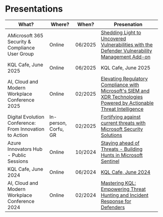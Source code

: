 # Presentations

| What? | Where? | When? | Presenation |
| --- | --- | --- | --- |
| AMicrosoft 365 Security & Compliance User Group | Online | 06/2025 | [Shedding Light to Uncovered Vulnerabilities with the Defender Vulnerability Management Add-on](https://github.com/cyb3rmik3/presentations/tree/main/202506-m365scug) |
| KQL Cafe, June 2025 | Online | 06/2025 | KQL Cafe, June 2025 |
| AI, Cloud and Modern Workplace Conference 2025 | Online | 02/2025 | [Elevating Regulatory Compliance with Microsoft's SIEM and XDR Technologies Powered by Actionable Threat Intelligence](https://github.com/cyb3rmik3/presentations/tree/main/202502-aicmwc2025) |
| Digital Evolution Conference: From Innovation to Action | In-person, Corfu, GR | 02/2025 | [Fortifying against current threats with Microsoft Security Solutions](https://github.com/cyb3rmik3/presentations/tree/main/202502-digitalevolutionconference) |
| Azure Innovators Hub - Public Sessions | Online | 10/2024 | [Staying ahead of Threats - Building Hunts in Microsoft Sentinel](https://github.com/cyb3rmik3/presentations/tree/main/202410-azureinnovatorshub) |
| KQL Cafe, June 2024 | Online | 06/2024 | [KQL Cafe, June 2024](https://github.com/cyb3rmik3/presentations/tree/main/202406-kqlcafe) |
| AI, Cloud and Modern Workplace Conference 2024 | Online | 02/2024 | [Mastering KQL: Empowering Threat Hunting and Incident Response​ for Defenders](https://github.com/cyb3rmik3/presentations/tree/main/202402-aicmwc) |


